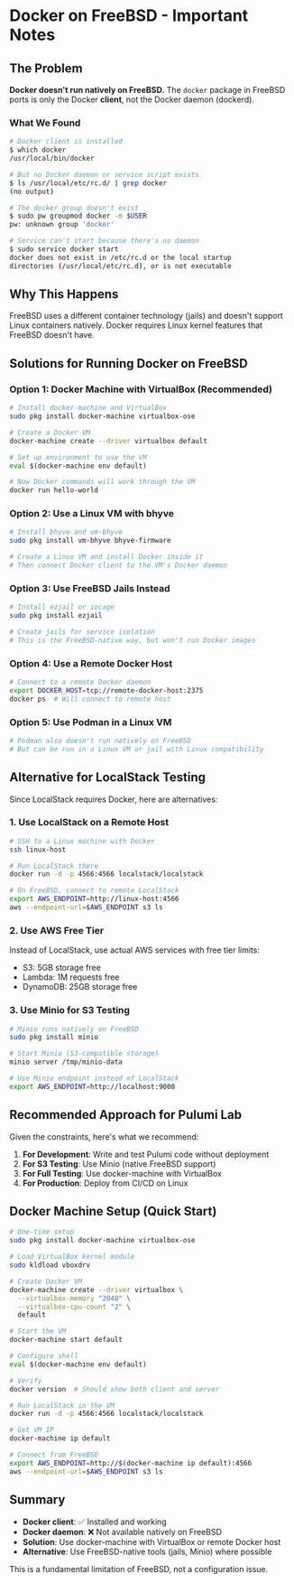 # Docker on FreeBSD - Important Notes

## The Problem

**Docker doesn't run natively on FreeBSD.** The `docker` package in FreeBSD ports is only the Docker **client**, not the Docker daemon (dockerd).

### What We Found

```bash
# Docker client is installed
$ which docker
/usr/local/bin/docker

# But no Docker daemon or service script exists
$ ls /usr/local/etc/rc.d/ | grep docker
(no output)

# The docker group doesn't exist
$ sudo pw groupmod docker -m $USER
pw: unknown group 'docker'

# Service can't start because there's no daemon
$ sudo service docker start
docker does not exist in /etc/rc.d or the local startup
directories (/usr/local/etc/rc.d), or is not executable
```

## Why This Happens

FreeBSD uses a different container technology (jails) and doesn't support Linux containers natively. Docker requires Linux kernel features that FreeBSD doesn't have.

## Solutions for Running Docker on FreeBSD

### Option 1: Docker Machine with VirtualBox (Recommended)

```bash
# Install docker-machine and VirtualBox
sudo pkg install docker-machine virtualbox-ose

# Create a Docker VM
docker-machine create --driver virtualbox default

# Set up environment to use the VM
eval $(docker-machine env default)

# Now Docker commands will work through the VM
docker run hello-world
```

### Option 2: Use a Linux VM with bhyve

```bash
# Install bhyve and vm-bhyve
sudo pkg install vm-bhyve bhyve-firmware

# Create a Linux VM and install Docker inside it
# Then connect Docker client to the VM's Docker daemon
```

### Option 3: Use FreeBSD Jails Instead

```bash
# Install ezjail or iocage
sudo pkg install ezjail

# Create jails for service isolation
# This is the FreeBSD-native way, but won't run Docker images
```

### Option 4: Use a Remote Docker Host

```bash
# Connect to a remote Docker daemon
export DOCKER_HOST=tcp://remote-docker-host:2375
docker ps  # Will connect to remote host
```

### Option 5: Use Podman in a Linux VM

```bash
# Podman also doesn't run natively on FreeBSD
# But can be run in a Linux VM or jail with Linux compatibility
```

## Alternative for LocalStack Testing

Since LocalStack requires Docker, here are alternatives:

### 1. Use LocalStack on a Remote Host

```bash
# SSH to a Linux machine with Docker
ssh linux-host

# Run LocalStack there
docker run -d -p 4566:4566 localstack/localstack

# On FreeBSD, connect to remote LocalStack
export AWS_ENDPOINT=http://linux-host:4566
aws --endpoint-url=$AWS_ENDPOINT s3 ls
```

### 2. Use AWS Free Tier

Instead of LocalStack, use actual AWS services with free tier limits:
- S3: 5GB storage free
- Lambda: 1M requests free
- DynamoDB: 25GB storage free

### 3. Use Minio for S3 Testing

```bash
# Minio runs natively on FreeBSD
sudo pkg install minio

# Start Minio (S3-compatible storage)
minio server /tmp/minio-data

# Use Minio endpoint instead of LocalStack
export AWS_ENDPOINT=http://localhost:9000
```

## Recommended Approach for Pulumi Lab

Given the constraints, here's what we recommend:

1. **For Development**: Write and test Pulumi code without deployment
2. **For S3 Testing**: Use Minio (native FreeBSD support)
3. **For Full Testing**: Use docker-machine with VirtualBox
4. **For Production**: Deploy from CI/CD on Linux

## Docker Machine Setup (Quick Start)

```bash
# One-time setup
sudo pkg install docker-machine virtualbox-ose

# Load VirtualBox kernel module
sudo kldload vboxdrv

# Create Docker VM
docker-machine create --driver virtualbox \
  --virtualbox-memory "2048" \
  --virtualbox-cpu-count "2" \
  default

# Start the VM
docker-machine start default

# Configure shell
eval $(docker-machine env default)

# Verify
docker version  # Should show both client and server

# Run LocalStack in the VM
docker run -d -p 4566:4566 localstack/localstack

# Get VM IP
docker-machine ip default

# Connect from FreeBSD
export AWS_ENDPOINT=http://$(docker-machine ip default):4566
aws --endpoint-url=$AWS_ENDPOINT s3 ls
```

## Summary

- **Docker client**: ✅ Installed and working
- **Docker daemon**: ❌ Not available natively on FreeBSD
- **Solution**: Use docker-machine with VirtualBox or remote Docker host
- **Alternative**: Use FreeBSD-native tools (jails, Minio) where possible

This is a fundamental limitation of FreeBSD, not a configuration issue.